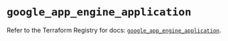 # `google_app_engine_application`

Refer to the Terraform Registry for docs: [`google_app_engine_application`](https://registry.terraform.io/providers/hashicorp/google/6.44.0/docs/resources/app_engine_application).
